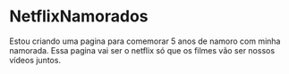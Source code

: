 # NetflixNamorados
Estou criando uma pagina para comemorar 5 anos de namoro com minha namorada. Essa pagina vai ser o netflix só que os filmes vão ser nossos vídeos juntos.
